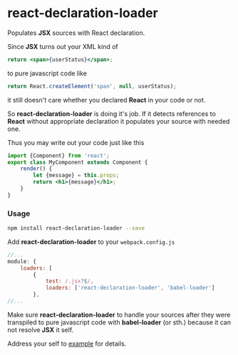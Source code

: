 # **react-declaration-loader**

Populates **JSX** sources with React declaration.

Since **JSX** turns out your XML kind of

```jsx
return <span>{userStatus}</span>;
```

to pure javascript code like

```js
return React.createElement('span', null, userStatus);
```

it still doesn't care whether you declared **React** in your code or not.

So **react-declaration-loader** is doing it's job. If it detects references
to **React** without appropriate declaration it populates your source with
needed one.

Thus you may write out your code just like this

```jsx
import {Component} from 'react';
export class MyComponent extends Component {
    render() {
        let {message} = this.props;
        return <h1>{message}</h1>;
    }
}
```

### Usage

```bash
npm install react-declaration-loader --save
```

Add **react-declaration-loader** to your `webpack.config.js`


```js
//...
module: {
    loaders: [
        {
            test: /.jsx?$/,
            loaders: ['react-declaration-loader', 'babel-loader']
        },
//...

```

Make sure **react-declaration-loader** to handle your sources after they were transpiled to pure javascript code with **babel-loader** (or sth.) because it can not resolve **JSX** it self.

Address your self to [example](https://github.com/kudla/react-declaration-loader/tree/master/example) for details.
